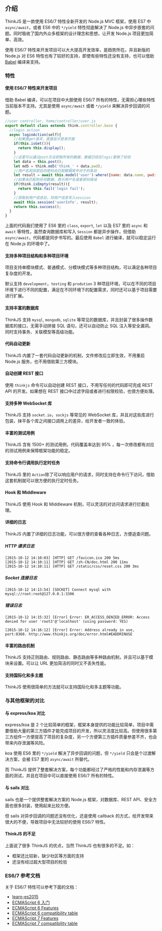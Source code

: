 ## 介绍

ThinkJS 是一款使用 ES6/7 特性全新开发的 Node.js MVC 框架，使用 ES7 中`async/await`，或者 ES6 中的 `*/yield` 特性彻底解决了 Node.js 中异步嵌套的问题。同时吸收了国内外众多框架的设计理念和思想，让开发 Node.js 项目更加简单、高效。

使用 ES6/7 特性来开发项目可以大大提高开发效率，是趋势所在。并且新版的 Node.js 对 ES6 特性也有了较好的支持，即使有些特性还没有支持，也可以借助 [Babel](http://babeljs.io/) 编译来支持。


### 特性

#### 使用 ES6/7 特性来开发项目

借助 Babel 编译，可以在项目中大胆使用 ES6/7 所有的特性，无需担心哪些特性当前版本不支持。尤其是使用 `async/await` 或者 `*/yield` 来解决异步回调的问题。

```js
//user controller, home/controller/user.js
export default class extends think.controller.base {
  //login action
  async loginAction(self){
    //如果是get请求，直接显示登录页面
    if(this.isGet()){
      return this.display();
    }
    //这里可以通过post方法获取所有的数据，数据已经在logic里做了校验
    let data = this.post();
    let md5 = think.md5('think_' + data.pwd);
    //用户名和加密后的密码去匹配数据库中对于的条目
    let result = await this.model('user').where({name: data.name, pwd: md5}).find();
    //如果未匹配到任何数据，表示用户名或者密码错误
    if(think.isEmpty(result)){
      return this.fail('login fail');
    }
    //获取到用户信息后，将用户信息写入session
    await this.session('userInfo', result);
    return this.success();
  }
}
```

上面的代码我们使用了 ES6 里的 `class`, `export`, `let` 以及 ES7 里的 `async` 和 `await` 等特性，虽然查询数据库和写入 `Session` 都是异步操作，但借助 `async/await`，代码都是同步书写的。最后使用 `Babel` 进行编译，就可以稳定运行在 Node.js 的环境中了。

#### 支持多种项目结构和多种项目环境

项目支持单模块模式、普通模式、分模块模式等多种项目结构，可以满足各种项目复杂度的开发。

默认支持 `development`，`testing` 和 `prodution` 3 种项目环境，可以在不同的项目环境下进行不同的配置，满足在不同环境下的配置需求，同时还可以基于项目需要进行扩展。


#### 支持丰富的数据库

ThinkJS 支持 `mysql`, `mongodb`, `sqlite` 等常见的数据库，并且封装了很多操作数据库的接口，无需手动拼接 SQL 语句，还可以自动防止 SQL 注入等安全漏洞。同时支持事务、关联模型等高级功能。

#### 代码自动更新

ThinkJS 内置了一套代码自动更新的机制，文件修改后立即生效，不用重启 Node.js 服务，也不用借助第三方模块。

#### 自动创建 REST 接口

使用 `thinkjs` 命令可以自动创建 REST 接口，不用写任何的代码即可完成 REST API 的开发。如果想在 REST 接口中过滤字段或者进行权限校验，也很方便处理。

#### 支持多种 WebSocket 库

ThinkJS 支持 `socket.io`，`sockjs` 等常见的 WebSocket 库，并且对这些库进行包装，抹平各个库之间接口调用上的差异，给开发者一致的体验。

#### 丰富的测试用例

ThinkJS 含有 1500+ 的测试用例，代码覆盖率达到 95% ，每一次修改都有对应的测试用例来保障框架功能的稳定。

#### 支持命令行调用执行定时任务

ThinkJS 里的 `Action`除了可以响应用户的请求，同时支持在命令行下访问，借助这套机制就可以很方便的执行定时任务。

#### Hook 和 Middleware

ThinkJS 使用 Hook 和 Middleware 机制，可以灵活的对访问请求进行拦截处理。

#### 详细的日志

ThinkJS 内置了详细的日志功能，可以很方便的查看各种日志，方便追查问题。

##### HTTP 请求日志
```
[2015-10-12 14:10:03] [HTTP] GET /favicon.ico 200 5ms
[2015-10-12 14:10:11] [HTTP] GET /zh-CN/doc.html 200 11ms
[2015-10-12 14:10:11] [HTTP] GET /static/css/reset.css 200 3ms
```

##### Socket 连接日志

```
[2015-10-12 14:13:54] [SOCKET] Connect mysql with mysql://root:root@127.0.0.1:3306
```

##### 错误日志

```
[2015-10-12 14:15:32] [Error] Error: ER_ACCESS_DENIED_ERROR: Access denied for user 'root3'@'localhost' (using password: YES)

[2015-10-12 14:16:12] [Error] Error: Address already in use, port:8360. http://www.thinkjs.org/doc/error.html#EADDRINUSE
```

#### 丰富的路由机制

ThinkJS 支持正则路由、规则路由、静态路由等多种路由机制，并且可以基于模块来设置。可以让 URL 更加简洁的同时又不丢失性能。

#### 支持国际化和多主题

ThinkJS 使用很简单的方法就可以支持国际化和多主题等功能。

### 与其他框架的对比

#### 与 express/koa 对比

express/koa 是 2 个比较简单的框架，框架本身提供的功能比较简单，项目中需要借助大量的第三方插件才能完成项目的开发，所以灵活度比较高。但使用很多第三方组件一方便提高了项目的复杂度，另一个方便第三方插件质量参差不齐，也会带来内存泄漏等风险。

koa 使用 ES6 里的 `*/yield` 解决了异步回调的问题，但 `*/yield` 只会是个过渡解决方案，会被 ES7 里的 `async/await` 所替代。

而 ThinkJS 提供了整套解决方案，每个功能都经过了严格的性能和内存泄漏等方面的测试，并且在项目中可以直接使用 ES6/7 所有的特性。

#### 与 sails 对比

sails 也是一个提供整套解决方案的 Node.js 框架，对数据库、REST API、安全方面也很多封装，使用起来比较方便。

但 sails 对异步回调的问题还没有优化，还是使用 callback 的方式，给开发带来很大的不便，导致项目中无法较好的使用 ES6/7 特性。


#### ThinkJS 的不足

上面说了很多 ThinkJS 的优点，当然 ThinkJS 也有很多的不足。如：

* 框架还比较新，缺少社区等方面的支持
* 还没有经过超大型项目的检验



### ES6/7 参考文档

关于 ES6/7 特性可以参考下面的文档：

* [learn-es2015](http://babeljs.io/docs/learn-es2015/)
* [ECMAScript 6 入门](http://es6.ruanyifeng.com/)
* [ECMAScript 6 Features](https://github.com/lukehoban/es6features)
* [ECMAScript 6 compatibility table](http://kangax.github.io/compat-table/es6/)
* [ECMAScript 7 Features](https://github.com/hemanth/es7-features)
* [ECMAScript 7 compatibility table](http://kangax.github.io/compat-table/es7/)

